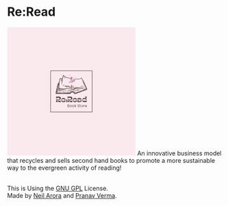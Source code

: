 # Re:Read
<img src="Images/ReRead.png" alt="ReRead Logo" width="300">
An innovative business model that recycles and sells second hand books to promote a more sustainable way to the evergreen activity of reading!<br><br>

This is Using the [GNU GPL](LICENSE) License. <br>
Made by [Neil Arora](https://github.com/japaneil) and [Pranav Verma](https://github.com/PranavVerma-droid).
